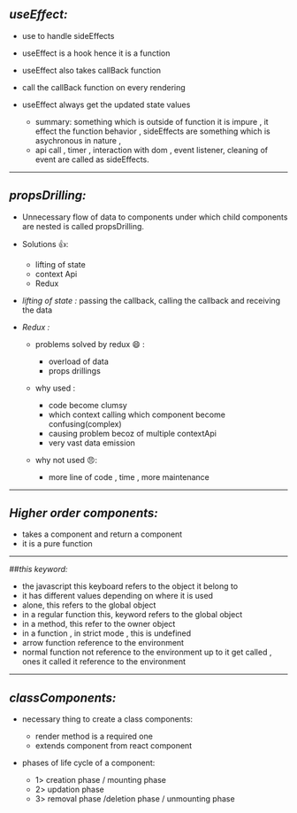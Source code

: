 ## _useEffect:_

- use to handle sideEffects
- useEffect is a hook hence it is a function
- useEffect also takes callBack function
- call the callBack function on every rendering
- useEffect always get the updated state values

  - summary: something which is outside of function it is impure , it effect the function behavior , sideEffects are something which is asychronous in nature ,
  - api call , timer , interaction with dom , event listener, cleaning of event are called as sideEffects.

---

## _propsDrilling:_

- Unnecessary flow of data to components under which child components are nested is called propsDrilling.
- Solutions 👍:
  - lifting of state
  - context Api
  - Redux
- _lifting of state :_ passing the callback, calling the callback and receiving the data
- _Redux :_

  - problems solved by redux 😄 :
    - overload of data
    - props drillings
  - why used :

    - code become clumsy
    - which context calling which component become confusing(complex)
    - causing problem becoz of multiple contextApi
    - very vast data emission

  - why not used 😠:
    - more line of code , time , more maintenance

---

## _Higher order components:_

- takes a component and return a component
- it is a pure function

---

##_this keyword:_

- the javascript this keyboard refers to the object it belong to
- it has different values depending on where it is used
- alone, this refers to the global object
- in a regular function this, keyword refers to the global object
- in a method, this refer to the owner object
- in a function , in strict mode , this is undefined
- arrow function reference to the environment
- normal function not reference to the environment up to it get called , ones it called it reference to the environment

---

## _classComponents:_

- necessary thing to create a class components:

  - render method is a required one
  - extends component from react component

- phases of life cycle of a component:
  - 1> creation phase / mounting phase
  - 2> updation phase
  - 3> removal phase /deletion phase / unmounting phase
